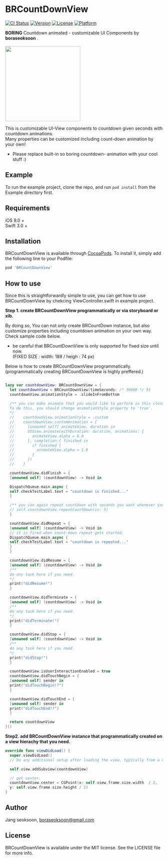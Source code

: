 # BRCountDownView

[![CI Status](http://img.shields.io/travis/boraseoksoon@gmail.com/BRCountDownView.svg?style=flat)](https://travis-ci.org/boraseoksoon@gmail.com/BRCountDownView)
[![Version](https://img.shields.io/cocoapods/v/BRCountDownView.svg?style=flat)](http://cocoapods.org/pods/BRCountDownView)
[![License](https://img.shields.io/cocoapods/l/BRDropDownView.svg?style=flat)](http://cocoapods.org/pods/BRDropDownView)
[![Platform](https://img.shields.io/cocoapods/p/BRCountDownView.svg?style=flat)](http://cocoapods.org/pods/BRCountDownView)

<b>BORING</b> Countdown animated - customizable UI Components by <b> boraseoksoon </b>. <br>
<br>
<img src="https://media.giphy.com/media/l1J9RPCxBxqvXw4xy/giphy.gif" width=240>
<br>

This is customizable UI-View components to countdown given seconds with countdown animations.<br>
Many properties can be customized including count-down animation by your own!<br>
* Please replace built-in so boring countdown- animation with your cool stuff :)

## Example

To run the example project, clone the repo, and run `pod install` from the Example directory first.

## Requirements
iOS 9.0 + <br>
Swift 3.0 + <br>

## Installation

BRCountDownView is available through [CocoaPods](http://cocoapods.org). To install
it, simply add the following line to your Podfile:

```ruby
pod 'BRCountDownView'
```

## How to use
Since this is straightforwardly simple to use, you can get how to use BRCountDownView by chekcing ViewController.swift in example project.<br>

<b>Step 1. create BRCountDownView programmatically or via storyboard or xib.</b>
<br>

By doing so, You can not only create BRCountDown instance, but also customize properties including countdown animation on your own way.<br>
Check sample code below.<br>
* be careful that BRCountDownView is only supported for fixed size until now.<br>
(FIXED SIZE : width: 189 / heigh : 74 px)

Below is how to create BRCountDownView programmatically.<br>
(programmatically creating BRCountDownView is highly preffered.)<br>

```Swift

lazy var countdownView: BRCountDownView = {
  let countdownView = BRCountDownView(timeSeconds: /* 30000 */ 5)
  countdownView.animationStyle = .slideInFromBottom

  /** you can make animate that you would like to perform in this closure if you would.
  To do this, you should change animationStyle property to 'true'.
  */
  //    countdownView.animationStyle = .custom
  //    countdownView.customAnimation = {
  //      [unowned self] animateView, duration in
  //      UIView.animate(withDuration: duration, animations: {
  //        animateView.alpha = 0.0
  //      }, completion:{ finished in
  //        if finished {
  //          animateView.alpha = 1.0
  //        }
  //      })
  //    }

  countdownView.didFinish = {
  [unowned self] (countdownView) -> Void in

  DispatchQueue.main.async {
  self.checkTestLabel.text = "countdown is finished..."
  }

  /** you can again repeat countdown with seconds you want whenever you want. */
  // self.countdownView.repeatCountDown(in: 5)
  }

  countdownView.didRepeat = {
  [unowned self] (countdownView) -> Void in
  // it is fired when count-down repeat gets started.
  DispatchQueue.main.async {
  self.checkTestLabel.text = "countdown is repeated..."
  }
  }

  countdownView.didResume = {
  [unowned self] (countdownView) -> Void in
  /**
  do any task here if you need.
  */
  print("didResume!")
  }

  countdownView.didTerminate = {
  [unowned self] (countdownView) -> Void in
  /**
  do any task here if you need.
  */
  print("didTerminate!")
  }

  countdownView.didStop = {
  [unowned self] (countdownView) -> Void in
  /**
  do any task here if you need.
  */
  print("didStop!")
  }

  countdownView.isUserInteractionEnabled = true
  countdownView.didTouchBegin = {
  [unowned self] sender in
  print("didTouchBegin!?")
  }

  countdownView.didTouchEnd = {
  [unowned self] sender in
  print("didTouchEnd!?")
  }

  return countdownView
}()
```

<b>Step2. add BRCountDownView instance that programmatically created on a view hierachy that you need.</b>
<br>

```Swift
override func viewDidLoad() {
  super.viewDidLoad()
  // Do any additional setup after loading the view, typically from a nib.

  self.view.addSubview(countdownView)

  // get center.
  countdownView.center = CGPoint(x: self.view.frame.size.width  / 2,
  y: self.view.frame.size.height / 2)
}
```

## Author

Jang seoksoon, boraseoksoon@gmail.com

## License

BRCountDownView is available under the MIT license. See the LICENSE file for more info.

